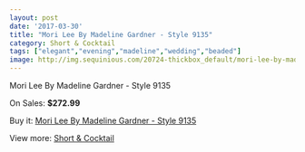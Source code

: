 ```yaml
---
layout: post
date: '2017-03-30'
title: "Mori Lee By Madeline Gardner - Style 9135"
category: Short & Cocktail
tags: ["elegant","evening","madeline","wedding","beaded"]
image: http://img.sequinious.com/20724-thickbox_default/mori-lee-by-madeline-gardner-style-9135.jpg
---
```

Mori Lee By Madeline Gardner - Style 9135

On Sales: **$272.99**
<a href="https://www.sequinious.com/short-cocktail/9228-mori-lee-by-madeline-gardner-style-9135.html"><amp-img layout="responsive" width="600" height="600" src="//img.sequinious.com/20724-thickbox_default/mori-lee-by-madeline-gardner-style-9135.jpg" alt="Mori Lee By Madeline Gardner - Style 9135 0" /></a>
<a href="https://www.sequinious.com/short-cocktail/9228-mori-lee-by-madeline-gardner-style-9135.html"><amp-img layout="responsive" width="600" height="600" src="//img.sequinious.com/20726-thickbox_default/mori-lee-by-madeline-gardner-style-9135.jpg" alt="Mori Lee By Madeline Gardner - Style 9135 1" /></a>
<a href="https://www.sequinious.com/short-cocktail/9228-mori-lee-by-madeline-gardner-style-9135.html"><amp-img layout="responsive" width="600" height="600" src="//img.sequinious.com/20725-thickbox_default/mori-lee-by-madeline-gardner-style-9135.jpg" alt="Mori Lee By Madeline Gardner - Style 9135 2" /></a>

Buy it: [Mori Lee By Madeline Gardner - Style 9135](https://www.sequinious.com/short-cocktail/9228-mori-lee-by-madeline-gardner-style-9135.html "Mori Lee By Madeline Gardner - Style 9135")

View more: [Short & Cocktail](https://www.sequinious.com/9-short-cocktail "Short & Cocktail")